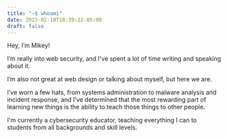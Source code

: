 ```yaml
---
title: "~$ whoami"
date: 2023-02-10T18:39:22-05:00
draft: false
---
```


Hey, I’m Mikey! 

I’m really into web security, and I've spent a lot of time writing and speaking about it. 

I’m also not great at web design or talking about myself, but here we are.

I’ve worn a few hats, from systems administration to malware analysis and incident response, and I’ve determined that the most rewarding part of learning new things is the ability to teach those things to other people.

I'm currently a cybersecurity educator, teaching everything I can to students from all backgrounds and skill levels. 